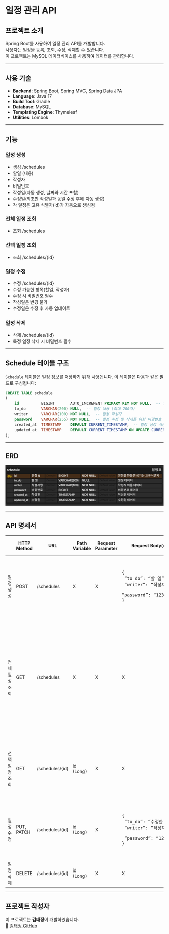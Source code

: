 # 일정 관리 API

## 프로젝트 소개
Spring Boot를 사용하여 일정 관리 API를 개발합니다.  
사용자는 일정을 등록, 조회, 수정, 삭제할 수 있습니다.  
이 프로젝트는 MySQL 데이터베이스를 사용하여 데이터를 관리합니다.

---

## 사용 기술
- **Backend**: Spring Boot, Spring MVC, Spring Data JPA
- **Language**: Java 17
- **Build Tool**: Gradle
- **Database**: MySQL
- **Templating Engine**: Thymeleaf
- **Utilities**: Lombok

---

## 기능

### 일정 생성

- 생성 /schedules
- 할일 (내용)
- 작성자
- 비밀번호
- 작성일(자동 생성, 날짜와 시간 포함)
- 수정일(최초만 작성일과 동일 수정 후에 자동 생성)
- 각 일정은 고유 식별자(id)가 자동으로 생성됨

### 전체 일정 조회

- 조회 /schedules

### 선택 일정 조회

- 조회 /schedules/{id}

### 일정 수정

- 수정 /schedules/{id}
- 수정 가능한 항목(할일, 작성자)
- 수정 시 비밀번호 필수
- 작성일은 변경 불가
- 수정일은 수정 후 자동 업데이트

### 일정 삭제

- 삭제 /schedules/{id}
- 특정 일정 삭제 시 비밀번호 필수
---
## Schedule 테이블 구조

`Schedule` 테이블은 일정 정보를 저장하기 위해 사용됩니다. 이 테이블은 다음과 같은 필드로 구성됩니다:

```sql
CREATE TABLE schedule
(
    id          BIGINT       AUTO_INCREMENT PRIMARY KEY NOT NULL,  -- 일정의 고유 ID
    to_do       VARCHAR(200) NULL,  -- 일정 내용 (최대 200자)
    writer      VARCHAR(100) NOT NULL,  -- 일정 작성자
    password    VARCHAR(255) NOT NULL,  -- 일정 수정 및 삭제를 위한 비밀번호
    created_at  TIMESTAMP    DEFAULT CURRENT_TIMESTAMP,  -- 일정 생성 시간 (기본값: 현재 시간)
    updated_at  TIMESTAMP    DEFAULT CURRENT_TIMESTAMP ON UPDATE CURRENT_TIMESTAMP  -- 일정 수정 시간 (기본값: 현재 시간, 수정 시 자동 갱신)
);
```
---
## ERD

![schedule Database](images/Schedule_ERD.png)

---

## API 명세서
|       | HTTP Method | URL | Path Variable |Request Parameter| Request Body(dto)                                                                             | Response                                                                                                                                                                                                                                                                                                         | HTTP 상태 코드 |
|-------|-------------|-----|---------------|--|-----------------------------------------------------------------------------------------------|------------------------------------------------------------------------------------------------------------------------------------------------------------------------------------------------------------------------------------------------------------------------------------------------------------------|------------|
| 일정 생성 | POST        |/schedules| X             |X| <pre>{<br/>    “to_do”: “할 일”, <br/>    “writer”: “작성자명”, <br/>    “password”: “1234”<br/>}</pre> | <pre>{<br/>    “id”: “1”, <br/>    “to_do”: “할 일”, <br/>    “writer”: “작성자명”, <br/>    “created_at”: “작성일”, <br/>    “updated_at”: “수정일” <br/>}</pre>                                                                                                                                                            | 201: 정상 등록 
|전체 일정 조회| GET         |/schedules| X             |X| X                                                                                             | <pre>[<br/>{<br/>    “id”: “1”, <br/>    “to_do”: “할 일”, <br/>    “writer”: “작성자명”, <br/>    “created_at”: “작성일”, <br/>    “updated_at”: “수정일” <br/>}<br/>{ <br/>    “id”: “2”, <br/>    “to_do”: “할 일”, <br/>    “writer”: “작성자명”, <br/>    “created_at”: “작성일”, <br/>    “updated_at”: “수정일”<br/>}<br/>]</pre> | 200: 정상 조회
|선택 일정 조회| GET         |/schedules/{id}| id (Long)     |X| X                                                                                             | <pre>{<br/>    “id”: “1”, <br/>    “to_do”: “할 일”, <br/>    “writer”: “작성자명”, <br/>    “created_at”: “작성일”, <br/>    “updated_at”: “수정일”<br/>}</pre>                                                                                                                                                             | 200: 정상 조회 
|일정 수정| PUT, PATCH  |/schedules/{id}| id (Long)|X| <pre>{<br/>    “to_do”: “수정한 일정”, <br/>    “writer”: “작성자명”, <br/>    “password”: “1234"<br/>}</pre> | <pre>{<br/>    “id”: “1”,<br/>    “to_do”: “수정한 일정”, <br/>    “writer”: “작성자명”, <br/>    “created_at”: “작성일”,<br/>    “update_at”: “수정일”<br/>}</pre>                                                                                                                                                             |200: 정상 수정
|일정 삭제|DELETE|/schedules/{id}|id (Long)|X| X                                                                                             | <pre>{<br/>    “msg”: “일정 삭제 완료!”<br/>}</pre>                                                                                                                                                                                                                                                                    | 200: 정상 삭제                                                                                                                                                                                                                                                                 

---
## 프로젝트 작성자
이 프로젝트는 **김태정**이 개발하였습니다.  
🔗 [김태정 GitHub](https://github.com/xaehub)
